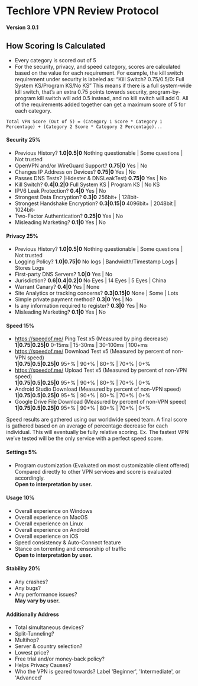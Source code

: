 # Techlore VPN Review Protocol
**Version 3.0.1**

## How Scoring Is Calculated
- Every category is scored out of 5
- For the security, privacy, and speed category, scores are calculated based on the value for each requirement. For example, the kill switch requirement under security is labeled as: “Kill Switch? 0.75/0.5/0: Full System KS/Program KS/No KS” This means if there is a full system-wide kill switch, that’s an extra 0.75 points towards security, program-by-program kill switch will add 0.5 instead, and no kill switch will add 0. All of the requirements added together can get a maximum score of 5 for each category. 

```
Total VPN Score (Out of 5) = (Category 1 Score * Category 1 Percentage) + (Category 2 Score * Category 2 Percentage)...
```

#### Security 25% 
- Previous History? **1.0|0.5|0**  Nothing questionable | Some questions | Not trusted
- OpenVPN and/or WireGuard Support?  **0.75|0**  Yes | No
- Changes IP Address on Devices?  **0.75|0**  Yes | No
- Passes DNS Tests? (Hidester & DNSLeakTest) **0.75|0**  Yes | No
- Kill Switch? **0.4|0.2|0**  Full System KS | Program KS | No KS
- IPV6 Leak Protection? **0.4|0**  Yes | No
- Strongest Data Encryption? **0.3|0**  256bit+ | 128bit-
- Strongest Handshake Encryption? **0.3|0.15|0**  4096bit+ | 2048bit | 1024bit-
- Two-Factor Authentication? **0.25|0**  Yes | No
- Misleading Marketing? **0.1|0**  Yes | No

#### Privacy 25%
- Previous History? **1.0|0.5|0**  Nothing questionable | Some questions | Not trusted
- Logging Policy? **1.0|0.75|0**  No logs | Bandwidth/Timestamp Logs | Stores Logs
- First-party DNS Servers? **1.0|0**  Yes | No
- Jurisdiction? **0.6|0.4|0.2|0**  No Eyes | 14 Eyes | 5 Eyes | China
- Warrant Canary?  **0.4|0**  Yes | None
- Site Analytics or tracking concerns? **0.3|0.15|0**  None | Some | Lots
- Simple private payment method? **0.3|0**  Yes | No 
- Is any information required to register? **0.3|0**  Yes | No
- Misleading Marketing? **0.1|0**  Yes | No

#### Speed 15% 
- https://speedof.me/ Ping Test x5 (Measured by ping decrease)  
**1|0.75|0.25|0**     0-15ms | 15-30ms | 30-100ms | 100+ms
- https://speedof.me/ Download Test x5 (Measured by percent of non-VPN speed)  
**1|0.75|0.5|0.25|0**     95+% | 90+% | 80+% | 70+% | 0+%
- https://speedof.me/ Upload Test x5 (Measured by percent of non-VPN speed)  
**1|0.75|0.5|0.25|0**     95+% | 90+% | 80+% | 70+% | 0+%
- Android Studio Download (Measured by percent of non-VPN speed)  
**1|0.75|0.5|0.25|0**     95+% | 90+% | 80+% | 70+% | 0+%
- Google Drive File Download (Measured by percent of non-VPN speed)  
**1|0.75|0.5|0.25|0**   95+% | 90+% | 80+% | 70+% | 0+%

Speed results are gathered using our worldwide speed team. A final score is gathered based on an average of percentage decrease for each individual. This will eventually be fully relative scoring. Ex. The fastest VPN we’ve tested will be the only service with a perfect speed score.

#### Settings 5%
- Program customization (Evaluated on most customizable client offered) Compared directly to other VPN services and score is evaluated accordingly.  
**Open to interpretation by user.**  

#### Usage 10%
- Overall experience on Windows
- Overall experience on MacOS
- Overall experience on Linux 
- Overall experience on Android
- Overall experience on iOS
- Speed consistency & Auto-Connect feature
- Stance on torrenting and censorship of traffic  
**Open to interpretation by user.**

#### Stability 20%
- Any crashes? 
- Any bugs? 
- Any performance issues?  
**May vary by user.**

#### Additionally Address
- Total simultaneous devices?
- Split-Tunneling?
- Multihop?
- Server & country selection?
- Lowest price?
- Free trial and/or money-back policy?
- Helps Privacy Causes?
- Who the VPN is geared towards? Label 'Beginner', 'Intermediate', or 'Advanced'
